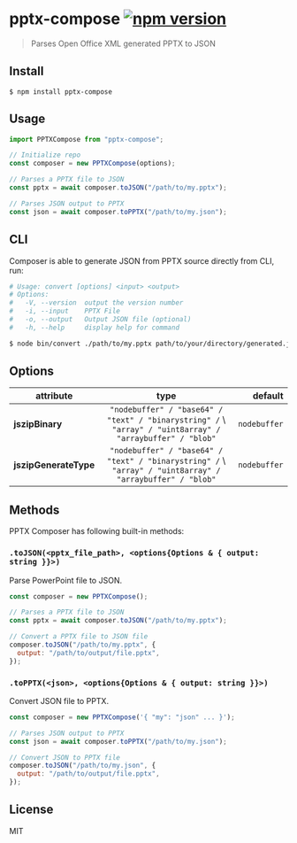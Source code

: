 # pptx-compose [![npm version](https://badge.fury.io/js/pptx-compose.svg)](https://badge.fury.io/js/pptx-compose)

> Parses Open Office XML generated PPTX to JSON

## Install

```
$ npm install pptx-compose
```

## Usage

```js
import PPTXCompose from "pptx-compose";

// Initialize repo
const composer = new PPTXCompose(options);

// Parses a PPTX file to JSON
const pptx = await composer.toJSON("/path/to/my.pptx");

// Parses JSON output to PPTX
const json = await composer.toPPTX("/path/to/my.json");
```

## CLI

Composer is able to generate JSON from PPTX source directly from CLI, run:

```bash
# Usage: convert [options] <input> <output>
# Options:
#   -V, --version  output the version number
#   -i, --input    PPTX File
#   -o, --output   Output JSON file (optional)
#   -h, --help     display help for command

$ node bin/convert ./path/to/my.pptx path/to/your/directory/generated.json
```

## Options

| attribute             |                                                   type                                                    |      default |
| --------------------- | :-------------------------------------------------------------------------------------------------------: | -----------: |
| **jszipBinary**       | `"nodebuffer" / "base64" / "text" / "binarystring" /` \ `"array" / "uint8array" / "arraybuffer" / "blob"` | `nodebuffer` |
| **jszipGenerateType** | `"nodebuffer" / "base64" / "text" / "binarystring" /` \ `"array" / "uint8array" / "arraybuffer" / "blob"` | `nodebuffer` |

## Methods

PPTX Composer has following built-in methods:

### `.toJSON(<pptx_file_path>, <options{Options & { output: string }}>)`

Parse PowerPoint file to JSON.

```js
const composer = new PPTXCompose();

// Parses a PPTX file to JSON
const pptx = await composer.toJSON("/path/to/my.pptx");

// Convert a PPTX file to JSON file
composer.toJSON("/path/to/my.pptx", {
  output: "/path/to/output/file.pptx",
});
```

### `.toPPTX(<json>, <options{Options & { output: string }}>)`

Convert JSON file to PPTX.

```js
const composer = new PPTXCompose('{ "my": "json" ... }');

// Parses JSON output to PPTX
const json = await composer.toPPTX("/path/to/my.json");

// Convert JSON to PPTX file
composer.toJSON("/path/to/my.json", {
  output: "/path/to/output/file.pptx",
});
```

## License

MIT

